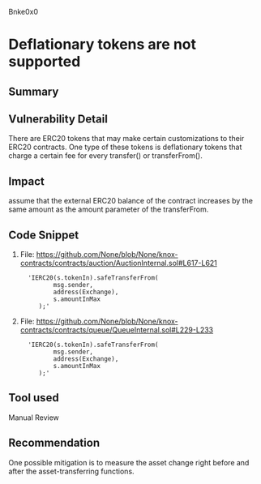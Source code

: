 Bnke0x0
# Deflationary tokens are not supported

## Summary

## Vulnerability Detail
There are ERC20 tokens that may make certain customizations to their ERC20 contracts. One type of these tokens is deflationary tokens that charge a certain fee for every transfer() or transferFrom().

## Impact
assume that the external ERC20 balance of the contract increases by the same amount as the amount parameter of the transferFrom.

## Code Snippet
1. File: https://github.com/None/blob/None/knox-contracts/contracts/auction/AuctionInternal.sol#L617-L621

         'IERC20(s.tokenIn).safeTransferFrom(
                msg.sender,
                address(Exchange),
                s.amountInMax
            );'

2. File: https://github.com/None/blob/None/knox-contracts/contracts/queue/QueueInternal.sol#L229-L233

         'IERC20(s.tokenIn).safeTransferFrom(
                msg.sender,
                address(Exchange),
                s.amountInMax
            );'

## Tool used

Manual Review

## Recommendation
One possible mitigation is to measure the asset change right before and after the asset-transferring functions.